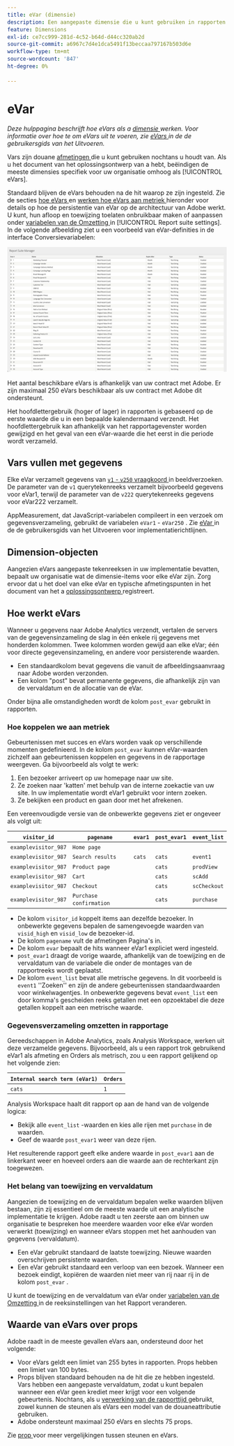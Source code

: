 ```yaml
---
title: eVar (dimensie)
description: Een aangepaste dimensie die u kunt gebruiken in rapporten.
feature: Dimensions
exl-id: ce7cc999-281d-4c52-b64d-d44cc320ab2d
source-git-commit: a6967c7d4e1dca5491f13beccaa797167b503d6e
workflow-type: tm+mt
source-wordcount: '847'
ht-degree: 0%

---
```


# eVar

*Deze hulppagina beschrijft hoe eVars als a [ dimensie ](overview.md) werken. Voor informatie over hoe te om eVars uit te voeren, zie [ eVars ](/help/implement/vars/page-vars/evar.md) in de de gebruikersgids van het Uitvoeren.*

Vars zijn douane [ afmetingen ](overview.md) die u kunt gebruiken nochtans u houdt van. Als u het document van het oplossingsontwerp van a [ ](/help/implement/prepare/solution-design.md) hebt, beëindigen de meeste dimensies specifiek voor uw organisatie omhoog als [!UICONTROL eVars].

Standaard blijven de eVars behouden na de hit waarop ze zijn ingesteld. Zie de secties [ hoe eVars ](#how-evars-work) en [ werken hoe eVars aan metriek ](#how-evars-tie-to-metrics) hieronder voor details op hoe de persistentie van eVar op de architectuur van Adobe werkt. U kunt, hun afloop en toewijzing toelaten onbruikbaar maken of aanpassen onder [ variabelen van de Omzetting ](/help/admin/tools/manage-rs/edit-settings/conversion-var-admin/conversion-var-admin.md) in [!UICONTROL Report suite settings]. In de volgende afbeelding ziet u een voorbeeld van eVar-definities in de interface Conversievariabelen:

![ Evar voorbeelden ](assets/evars-sample.png)

Het aantal beschikbare eVars is afhankelijk van uw contract met Adobe. Er zijn maximaal 250 eVars beschikbaar als uw contract met Adobe dit ondersteunt.

Het hoofdlettergebruik (hoger of lager) in rapporten is gebaseerd op de eerste waarde die u in een bepaalde kalendermaand verzendt. Het hoofdlettergebruik kan afhankelijk van het rapportagevenster worden gewijzigd en het geval van een eVar-waarde die het eerst in die periode wordt verzameld.

## Vars vullen met gegevens

Elke eVar verzamelt gegevens van [`v1` - `v250` vraagkoord ](/help/implement/validate/query-parameters.md) in beeldverzoeken. De parameter van de `v1` querytekenreeks verzamelt bijvoorbeeld gegevens voor eVar1, terwijl de parameter van de `v222` querytekenreeks gegevens voor eVar222 verzamelt.

AppMeasurement, dat JavaScript-variabelen compileert in een verzoek om gegevensverzameling, gebruikt de variabelen `eVar1` - `eVar250` . Zie [ eVar ](/help/implement/vars/page-vars/evar.md) in de de gebruikersgids van het Uitvoeren voor implementatierichtlijnen.

## Dimension-objecten

Aangezien eVars aangepaste tekenreeksen in uw implementatie bevatten, bepaalt uw organisatie wat de dimensie-items voor elke eVar zijn. Zorg ervoor dat u het doel van elke eVar en typische afmetingspunten in het document van het a [ oplossingsontwerp ](/help/implement/prepare/solution-design.md) registreert.

## Hoe werkt eVars

Wanneer u gegevens naar Adobe Analytics verzendt, vertalen de servers van de gegevensinzameling de slag in één enkele rij gegevens met honderden kolommen. Twee kolommen worden gewijd aan elke eVar; één voor directe gegevensinzameling, en andere voor persisterende waarden.

* Een standaardkolom bevat gegevens die vanuit de afbeeldingsaanvraag naar Adobe worden verzonden.
* Een kolom &quot;post&quot; bevat permanente gegevens, die afhankelijk zijn van de vervaldatum en de allocatie van de eVar.

Onder bijna alle omstandigheden wordt de kolom `post_evar` gebruikt in rapporten.

### Hoe koppelen we aan metriek

Gebeurtenissen met succes en eVars worden vaak op verschillende momenten gedefinieerd. In de kolom `post_evar` kunnen eVar-waarden zichzelf aan gebeurtenissen koppelen en gegevens in de rapportage weergeven. Ga bijvoorbeeld als volgt te werk:

1. Een bezoeker arriveert op uw homepage naar uw site.
2. Ze zoeken naar &#39;katten&#39; met behulp van de interne zoekactie van uw site. In uw implementatie wordt eVar1 gebruikt voor intern zoeken.
3. Ze bekijken een product en gaan door met het afrekenen.

Een vereenvoudigde versie van de onbewerkte gegevens ziet er ongeveer als volgt uit:

| `visitor_id` | `pagename` | `evar1` | `post_evar1` | `event_list` |
| --- | --- | --- | --- | --- |
| `examplevisitor_987` | `Home page` | | | |
| `examplevisitor_987` | `Search results` | `cats` | `cats` | `event1` |
| `examplevisitor_987` | `Product page` | | `cats` | `prodView` |
| `examplevisitor_987` | `Cart` | | `cats` | `scAdd` |
| `examplevisitor_987` | `Checkout` | | `cats` | `scCheckout` |
| `examplevisitor_987` | `Purchase confirmation` | | `cats` | `purchase` |

* De kolom `visitor_id` koppelt items aan dezelfde bezoeker. In onbewerkte gegevens bepalen de samengevoegde waarden van `visid_high` en `visid_low` de bezoeker-id.
* De kolom `pagename` vult de afmetingen Pagina&#39;s in.
* De kolom `evar` bepaalt de hits wanneer eVar1 expliciet werd ingesteld.
* `post_evar1` draagt de vorige waarde, afhankelijk van de toewijzing en de vervaldatum van de variabele die onder de montages van de rapportreeks wordt geplaatst.
* De kolom `event_list` bevat alle metrische gegevens. In dit voorbeeld is `event1` &#39;&#39;Zoeken&#39;&#39; en zijn de andere gebeurtenissen standaardwaarden voor winkelwagentjes. In onbewerkte gegevens bevat `event_list` een door komma&#39;s gescheiden reeks getallen met een opzoektabel die deze getallen koppelt aan een metrische waarde.

### Gegevensverzameling omzetten in rapportage

Gereedschappen in Adobe Analytics, zoals Analysis Workspace, werken uit deze verzamelde gegevens. Bijvoorbeeld, als u een rapport trok gebruikend eVar1 als afmeting en Orders als metrisch, zou u een rapport gelijkend op het volgende zien:

| `Internal search term (eVar1)` | `Orders` |
| --- | --- |
| `cats` | `1` |

Analysis Workspace haalt dit rapport op aan de hand van de volgende logica:

* Bekijk alle `event_list` -waarden en kies alle rijen met `purchase` in de waarden.
* Geef de waarde `post_evar1` weer van deze rijen.

Het resulterende rapport geeft elke andere waarde in `post_evar1` aan de linkerkant weer en hoeveel orders aan die waarde aan de rechterkant zijn toegewezen.

### Het belang van toewijzing en vervaldatum

Aangezien de toewijzing en de vervaldatum bepalen welke waarden blijven bestaan, zijn zij essentieel om de meeste waarde uit een analytische implementatie te krijgen. Adobe raadt u ten zeerste aan om binnen uw organisatie te bespreken hoe meerdere waarden voor elke eVar worden verwerkt (toewijzing) en wanneer eVars stoppen met het aanhouden van gegevens (vervaldatum).

* Een eVar gebruikt standaard de laatste toewijzing. Nieuwe waarden overschrijven persistente waarden.
* Een eVar gebruikt standaard een verloop van een bezoek. Wanneer een bezoek eindigt, kopiëren de waarden niet meer van rij naar rij in de kolom `post_evar` .

U kunt de toewijzing en de vervaldatum van eVar onder [ variabelen van de Omzetting ](/help/admin/tools/manage-rs/edit-settings/conversion-var-admin/conversion-var-admin.md) in de reeksinstellingen van het Rapport veranderen.

## Waarde van eVars over props

Adobe raadt in de meeste gevallen eVars aan, ondersteund door het volgende:

* Voor eVars geldt een limiet van 255 bytes in rapporten. Props hebben een limiet van 100 bytes.
* Props blijven standaard behouden na de hit die ze hebben ingesteld. Vars hebben een aangepaste vervaldatum, zodat u kunt bepalen wanneer een eVar geen krediet meer krijgt voor een volgende gebeurtenis. Nochtans, als u [ verwerking van de rapporttijd ](/help/components/vrs/vrs-report-time-processing.md) gebruikt, zowel kunnen de steunen als eVars een model van de douaneattributie gebruiken.
* Adobe ondersteunt maximaal 250 eVars en slechts 75 props.

Zie [ prop ](prop.md) voor meer vergelijkingen tussen steunen en eVars.
